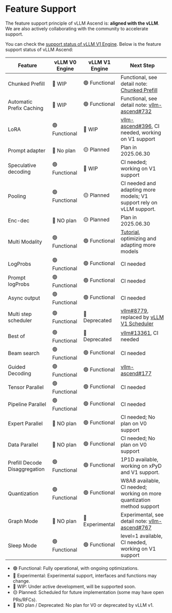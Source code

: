 # Feature Support

The feature support principle of vLLM Ascend is: **aligned with the vLLM**. We are also actively collaborating with the community to accelerate support.

You can check the [support status of vLLM V1 Engine][v1_user_guide]. Below is the feature support status of vLLM Ascend:

| Feature                       | vLLM V0 Engine | vLLM V1 Engine | Next Step                                                              |
|-------------------------------|----------------|----------------|------------------------------------------------------------------------|
| Chunked Prefill               | 🚧 WIP         | 🟢 Functional  | Functional, see detail note: [Chunked Prefill][cp]                     |
| Automatic Prefix Caching      | 🚧 WIP         | 🟢 Functional  | Functional, see detail note: [vllm-ascend#732][apc]                    |
| LoRA                          | 🟢 Functional  | 🚧 WIP         | [vllm-ascend#396][multilora], CI needed, working on V1 support         |
| Prompt adapter                | 🔴 No plan     | 🟡 Planned     | Plan in 2025.06.30                                                     |
| Speculative decoding          | 🟢 Functional  | 🚧 WIP         | CI needed; working on V1 support                                       |
| Pooling                       | 🟢 Functional  | 🟡 Planned     | CI needed and adapting more models; V1 support rely on vLLM support.   |
| Enc-dec                       | 🔴 NO plan     | 🟡 Planned     | Plan in 2025.06.30                                                     |
| Multi Modality                | 🟢 Functional  | 🟢 Functional  | [Tutorial][multimodal], optimizing and adapting more models            |
| LogProbs                      | 🟢 Functional  | 🟢 Functional  | CI needed                                                              |
| Prompt logProbs               | 🟢 Functional  | 🟢 Functional  | CI needed                                                              |
| Async output                  | 🟢 Functional  | 🟢 Functional  | CI needed                                                              |
| Multi step scheduler          | 🟢 Functional  | 🔴 Deprecated  | [vllm#8779][v1_rfc], replaced by [vLLM V1 Scheduler][v1_scheduler]     |
| Best of                       | 🟢 Functional  | 🔴 Deprecated  | [vllm#13361][best_of], CI needed                                       |
| Beam search                   | 🟢 Functional  | 🟢 Functional  | CI needed                                                              |
| Guided Decoding               | 🟢 Functional  | 🟢 Functional  | [vllm-ascend#177][guided_decoding]                                     |
| Tensor Parallel               | 🟢 Functional  | 🟢 Functional  | CI needed                                                              |
| Pipeline Parallel             | 🟢 Functional  | 🟢 Functional  | CI needed                                                              |
| Expert Parallel               | 🔴 NO plan     | 🟢 Functional  | CI needed; No plan on V0 support                                       |
| Data Parallel                 | 🔴 NO plan     | 🟢 Functional  | CI needed;  No plan on V0 support                                      |
| Prefill Decode Disaggregation | 🟢 Functional  | 🟢 Functional  | 1P1D available, working on xPyD and V1 support.                        |
| Quantization                  | 🟢 Functional  | 🟢 Functional  | W8A8 available, CI needed; working on more quantization method support |
| Graph Mode                    | 🔴 NO plan     | 🔵 Experimental| Experimental, see detail note: [vllm-ascend#767][graph_mode]           |
| Sleep Mode                    | 🟢 Functional  | 🟢 Functional  | level=1 available, CI needed, working on V1 support                    |

- 🟢 Functional: Fully operational, with ongoing optimizations.
- 🔵 Experimental: Experimental support, interfaces and functions may change.
- 🚧 WIP: Under active development, will be supported soon.
- 🟡 Planned: Scheduled for future implementation (some may have open PRs/RFCs).
- 🔴 NO plan / Deprecated: No plan for V0 or deprecated by vLLM v1.

[v1_user_guide]: https://docs.vllm.ai/en/latest/getting_started/v1_user_guide.html
[multimodal]: https://vllm-ascend.readthedocs.io/en/latest/tutorials/single_npu_multimodal.html
[best_of]: https://github.com/vllm-project/vllm/issues/13361
[guided_decoding]: https://github.com/vllm-project/vllm-ascend/issues/177
[v1_scheduler]: https://github.com/vllm-project/vllm/blob/main/vllm/v1/core/sched/scheduler.py
[v1_rfc]: https://github.com/vllm-project/vllm/issues/8779
[multilora]: https://github.com/vllm-project/vllm-ascend/issues/396
[graph_mode]: https://github.com/vllm-project/vllm-ascend/issues/767
[apc]: https://github.com/vllm-project/vllm-ascend/issues/732
[cp]: https://docs.vllm.ai/en/stable/performance/optimization.html#chunked-prefill
